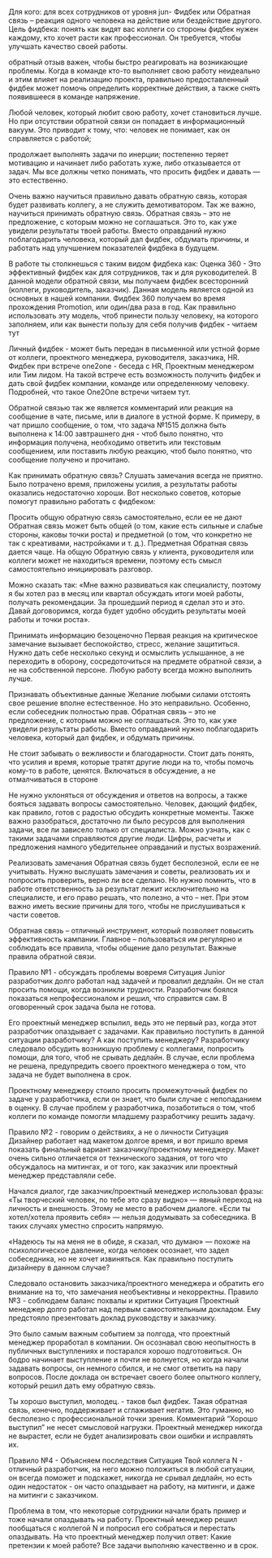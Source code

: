 


Для кого: для всех сотрудников от уровня jun- Фидбек или Обратная связь – реакция одного человека на действие или бездействие другого. Цель фидбека: понять как видят вас коллеги со стороны фидбек нужен каждому, кто хочет расти как профессионал. Он требуется, чтобы улучшать качество своей работы.

обратный отзыв важен, чтобы быстро реагировать на возникающие проблемы. Когда в команде кто-то выполняет свою работу неидеально и этим влияет на реализацию проекта, правильно предоставленный фидбек может помочь определить корректные действия, а также снять появившееся в команде напряжение.

Любой человек, который любит свою работу, хочет становиться лучше. Но при отсутствии обратной связи он попадает в информационный вакуум. Это приводит к тому, что: человек не понимает, как он справляется с работой;

продолжает выполнять задачи по инерции; постепенно теряет мотивацию и начинает либо работать хуже, либо отказывается от задач. Мы все должны четко понимать, что просить фидбек и давать — это естественно.

Очень важно научиться правильно давать обратную связь, которая будет развивать коллегу, а не служить демотиватором. Так же важно, научиться принимать обратную связь. Обратная связь – это не предложение, с которым можно не соглашаться. Это то, как уже увидели результаты твоей работы. Вместо оправданий нужно поблагодарить человека, который дал фидбек, обдумать причины, и работать над улучшением показателей фидбека в будущем.

В работе ты столкнешься с таким видом фидбека как: Оценка 360  - Это эффективный фидбек как для сотрудников, так и для руководителей. В данной модели обратной связи, мы получаем фидбек всесторонний (коллеги, руководитель, заказчик). Данная модель является одной из основных в нашей компании. Фидбек 360 получаем во время прохождения Promotion, или один/два раза в год. Как правильно использовать эту модель, чтоб принести пользу человеку, на которого заполняем, или как вынести пользу для себя получив фидбек - читаем тут

Личный фидбек - может быть передан в письменной или устной форме от коллеги, проектного менеджера, руководителя, заказчика, HR. Фидбек при встрече one2one - беседа с HR, Проектным менеджером или Тим лидом. На такой встрече есть возможность получить фидбек и дать свой фидбек компании, команде или определенному человеку. Подробней, что такое One2One встречи читаем тут.

Обратной связью так же является комментарий или реакция на сообщение в чате, письме, или в диалоге в устной форме. К примеру, в чат пришло сообщение, о том, что задача №1515 должна быть выполнена к 14:00 завтрашнего дня - чтоб было понятно, что информация получена, необходимо ответить или текстовым сообщением, или поставить любую реакцию, чтоб было понятно, что сообщение получено и прочитано.

Как принимать обратную связь? Слушать замечания всегда не приятно. Было потрачено время, приложены усилия, а результаты работы оказались недостаточно хороши. Вот несколько советов, которые помогут правильно работать с фидбеком:

Просить общую обратную связь самостоятельно, если ее не дают Обратная связь может быть общей (о том, какие есть сильные и слабые стороны, каковы точки роста) и предметной (о том, что конкретно не так с креативами, настройками и т. д.). Предметная Обратная связь дается чаще. На общую Обратную связь у клиента, руководителя или коллеги может не находиться времени, поэтому есть смысл самостоятельно инициировать разговор.

Можно сказать так: «Мне важно развиваться как специалисту, поэтому я бы хотел раз в месяц или квартал обсуждать итоги моей работы, получать рекомендации. За прошедший период я сделал это и это. Давай договоримся, когда будет удобно обсудить результаты моей работы и точки роста».

Принимать информацию безоценочно Первая реакция на критическое замечание вызывает беспокойство, стресс, желание защититься. Нужно дать себе несколько секунд и осмыслить услышанное, а не переходить в оборону, сосредоточиться на предмете обратной связи, а не на собственной персоне. Любую работу всегда можно выполнить лучше.

Признавать объективные данные Желание любыми силами отстоять свое решение вполне естественное. Но это неправильно. Особенно, если собеседник полностью прав. Обратная связь – это не предложение, с которым можно не соглашаться. Это то, как уже увидели результаты работы. Вместо оправданий нужно поблагодарить человека, который дал фидбек, и обдумать причины.

Не стоит забывать о вежливости и благодарности. Стоит дать понять, что усилия и время, которые тратят другие люди на то, чтобы помочь кому-то в работе, ценятся. Включаться в обсуждение, а не отмалчиваться в стороне

Не нужно уклоняться от обсуждения и ответов на вопросы, а также бояться задавать вопросы самостоятельно. Человек, дающий фидбек, как правило, готов с радостью обсудить конкретные моменты. Также важно разобраться, достаточно ли было ресурсов для выполнения задачи, все ли зависело только от специалиста. Можно узнать, как с такими задачами справляются другие люди. Цифры, расчеты и предложения намного убедительнее оправданий и пустых возражений.

Реализовать замечания Обратная связь будет бесполезной, если ее не учитывать. Нужно выслушать замечания и советы, реализовать их и попросить проверить, верно ли все сделано. Но нужно помнить, что в работе ответственность за результат лежит исключительно на специалисте, и его право решать, что полезно, а что – нет. При этом важно иметь веские причины для того, чтобы не прислушиваться к части советов.

Обратная связь – отличный инструмент, который позволяет повысить эффективность кампании. Главное – пользоваться им регулярно и соблюдать все правила, чтобы общение дало результат. Важные правила обратной связи.

Правило №1 - обсуждать проблемы вовремя Ситуация Junior разработчик долго работал над задачей и провалил дедлайн. Он не стал просить помощи, когда возникли трудности. Разработчик боялся показаться непрофессионалом и решил, что справится сам. В оговоренный срок задача была не готова.

Его проектный менеджер вспылил, ведь это не первый раз, когда этот разработчик опаздывает с задачами. Как правильно поступить в данной ситуации разработчику? А как поступить менеджеру? Разработчику следовало обсудить возникшую проблему с коллегами, попросить помощи, для того, чтоб не срывать дедлайн. В случае, если проблема не решена, предупредить своего проектного менеджера о том, что задача не будет выполнена в срок.

Проектному менеджеру стоило просить промежуточный фидбек по задаче у разработчика, если он знает, что были случае с непопаданием в оценку. В случае проблем у разработчика, позаботиться о том, чтоб коллеги по команде помогли младшему разработчику решить задачу.

Правило №2 - говорим о действиях, а не о личности Ситуация Дизайнер работает над макетом долгое время, и вот пришло время показать финальный вариант заказчику/проектному менеджеру. Макет очень сильно отличается от технического задания, от того что обсуждалось на митингах, и от того, как заказчик или проектный менеджер представляли себе.

Начался диалог, где заказчик/проектный менеджер использовал фразы: «Ты творческий человек, по тебе это сразу видно» — явный переход на личность и внешность. Этому не место в рабочем диалоге. «Если ты хотел/хотела проявить себя» — нельзя додумывать за собеседника. В таких случаях уместно спросить напрямую.

«Надеюсь ты на меня не в обиде, я сказал, что думаю» — похоже на психологическое давление, когда человек осознает, что задел собеседника, но не хочет извиняться. Как правильно поступить дизайнеру в данном случае?

Следовало остановить заказчика/проектного менеджера и обратить его внимание на то, что замечания необъективны и некорректны. Правило №3 - соблюдаем баланс похвалы и критики Ситуация Проектный менеджер долго работал над первым самостоятельным докладом. Ему предстояло презентовать доклад руководству и заказчику.

Это было самым важным событием за полгода, что проектный менеджер проработал в компании. Он осознавал свою неопытность в публичных выступлениях и постарался хорошо подготовиться. Он бодро начинает выступление и почти не волнуется, но когда начали задавать вопросы, он немного сбился, и не смог ответить на пару вопросов. После доклада он встречает своего более опытного коллегу, который решил дать ему обратную связь.

Ты хорошо выступил, молодец. - таков был фидбек. Такая обратная связь, конечно, поддерживает и сглаживает негатив. Это гуманно, но бесполезно с профессиональной точки зрения. Комментарий “Хорошо выступил” не несет смысловой нагрузки. Проектный менеджер никогда не вырастет, если не будет анализировать свои ошибки и исправлять их.

Правило №4 - Объясняем последствия Ситуация Твой коллега N - отличный разработчик, на него можно положиться в любой ситуации, он всегда поможет и подскажет, никогда не срывал дедлайн, но есть один недостаток - он  часто опаздывает на работу, на митинги, и даже на митинги с заказчиком.

Проблема в том, что некоторые сотрудники начали брать пример и тоже начали опаздывать на работу. Проектный менеджер решил пообщаться с коллегой N и попросил его собраться и перестать опаздывать. На что проектный менеджер получил ответ: Какие претензии к моей работе? Все задачи выполняю качественно и в срок.

